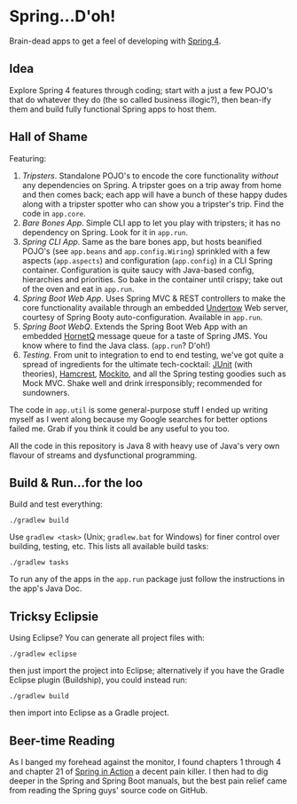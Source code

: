 Spring...D'oh!
==============

Brain-dead apps to get a feel of developing with [Spring 4][spring].


Idea
----
Explore Spring 4 features through coding; start with a just a few POJO's that do
whatever they do (the so called business illogic?), then bean-ify them and build
fully functional Spring apps to host them.


Hall of Shame
-------------
Featuring:

1. *Tripsters*. Standalone POJO's to encode the core functionality *without* any 
dependencies on Spring. A tripster goes on a trip away from home and then comes
back; each app will have a bunch of these happy dudes along with a tripster
spotter who can show you a tripster's trip. Find the code in `app.core`.
2. *Bare Bones App*. Simple CLI app to let you play with tripsters; it has no
dependency on Spring. Look for it in `app.run`.
3. *Spring CLI App*. Same as the bare bones app, but hosts beanified POJO's (see
`app.beans` and `app.config.Wiring`) sprinkled with a few aspects (`app.aspects`)
and configuration (`app.config`) in a CLI Spring container. Configuration is
quite saucy with Java-based config, hierarchies and priorities. So bake in the
container until crispy; take out of the oven and eat in `app.run`.
4. *Spring Boot Web App*. Uses Spring MVC & REST controllers to make the core
functionality available through an embedded [Undertow][undertow] Web server,
courtesy of Spring Booty auto-configuration. Available in `app.run`.
5. *Spring Boot WebQ*. Extends the Spring Boot Web App with an embedded
[HornetQ][hornetq] message queue for a taste of Spring JMS. You know where to
find the Java class. (`app.run`? D'oh!)
6. *Testing*. From unit to integration to end to end testing, we've got quite
a spread of ingredients for the ultimate tech-cocktail: [JUnit][junit] (with
theories), [Hamcrest][hamcrest], [Mockito][mockito], and all the Spring testing
goodies such as Mock MVC. Shake well and drink irresponsibly; recommended for
sundowners.

The code in `app.util` is some general-purpose stuff I ended up writing myself
as I went along because my Google searches for better options failed me. Grab
if you think it could be any useful to you too.

All the code in this repository is Java 8 with heavy use of Java's very own
flavour of streams and dysfunctional programming. 


Build & Run...for the loo
-------------------------
Build and test everything:

    ./gradlew build

Use `gradlew <task>` (Unix; `gradlew.bat` for Windows) for finer control over
building, testing, etc. This lists all available build tasks:

    ./gradlew tasks

To run any of the apps in the `app.run` package just follow the instructions
in the app's Java Doc. 


Tricksy Eclipsie
----------------
Using Eclipse? You can generate all project files with:

    ./gradlew eclipse

then just import the project into Eclipse; alternatively if you have the Gradle 
Eclipse plugin (Buildship), you could instead run: 

    ./gradlew build
 
then import into Eclipse as a Gradle project.


Beer-time Reading
-----------------
As I banged my forehead against the monitor, I found chapters 1 through 4
and chapter 21 of [Spring in Action][spring-in-action] a decent pain killer.
I then had to dig deeper in the Spring and Spring Boot manuals, but the best
pain relief came from reading the Spring guys' source code on GitHub.




[hamcrest]: http://hamcrest.org/
    "Hamcrest home"

[hornetq]: http://hornetq.jboss.org/
    "HornetQ home"

[junit]: http://junit.org/
    "JUnit home"

[mockito]: http://mockito.org/
    "Mockito home"

[spring]: https://spring.io/
    "Spring home"

[spring-in-action]: http://www.manning.com/walls5/
    "Spring in Action, Fourth Edition"

[undertow]: http://undertow.io/
    "Undertow home"
